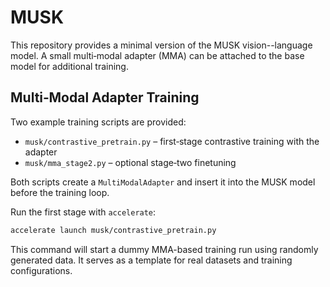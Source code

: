 # MUSK

This repository provides a minimal version of the MUSK vision--language model. A small multi‐modal adapter (MMA) can be attached to the base model for additional training.

## Multi‐Modal Adapter Training

Two example training scripts are provided:

- `musk/contrastive_pretrain.py` – first‑stage contrastive training with the adapter
- `musk/mma_stage2.py` – optional stage‑two finetuning

Both scripts create a `MultiModalAdapter` and insert it into the MUSK model before the training loop.

Run the first stage with `accelerate`:

```bash
accelerate launch musk/contrastive_pretrain.py
```

This command will start a dummy MMA-based training run using randomly generated data. It serves as a template for real datasets and training configurations.
